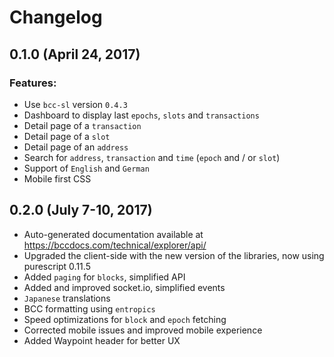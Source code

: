 # Changelog

## 0.1.0 (April 24, 2017)

### Features:

* Use `bcc-sl` version `0.4.3`
* Dashboard to display last `epochs`, `slots` and `transactions`
* Detail page of a `transaction`
* Detail page of a `slot`
* Detail page of an `address`
* Search for `address`, `transaction` and `time` (`epoch` and / or `slot`)
* Support of `English` and `German`
* Mobile first CSS

## 0.2.0 (July 7-10, 2017)

* Auto-generated documentation available at https://bccdocs.com/technical/explorer/api/
* Upgraded the client-side with the new version of the libraries, now using purescript 0.11.5
* Added `paging` for `blocks`, simplified API
* Added and improved socket.io, simplified events
* `Japanese` translations
* BCC formatting using `entropics`
* Speed optimizations for `block` and `epoch` fetching
* Corrected mobile issues and improved mobile experience
* Added Waypoint header for better UX